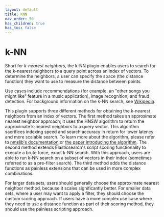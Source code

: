 ```yaml
---
layout: default
title: KNN
nav_order: 50
has_children: true
has_toc: false
---
```


# k-NN

Short for *k-nearest neighbors*, the k-NN plugin enables users to search for the k-nearest neighbors to a query point across an index of vectors. To determine the neighbors, a user can specify the space (the distance function) they want to use to measure the distance between points.

Use cases include recommendations (for example, an "other songs you might like" feature in a music application), image recognition, and fraud detection. For background information on the k-NN search, see [Wikipedia](https://en.wikipedia.org/wiki/Nearest_neighbor_search).

This plugin supports three different methods for obtaining the k-nearest neighbors from an index of vectors. The first method takes an approximate nearest neighbor approach; it uses the HNSW algorithm to return the approximate k-nearest neighbors to a query vector. This algorithm sacrifices indexing speed and search accuracy in return for lower latency and more scalable search. To learn more about the algorithm, please refer to [nmslib's documentation](https://github.com/nmslib/nmslib/) or [the paper introducing the algorithm](https://arxiv.org/abs/1603.09320). The second method extends Elasticsearch's script scoring functionality to execute a brute force, exact k-NN search. With this approach, users are able to run k-NN search on a subset of vectors in their index (sometimes referred to as a pre-filter search). The third method adds the distance functions as painless extensions that can be used in more complex combinations. 

For larger data sets, users should generally choose the approximate nearest neighbor method, because it scales significantly better. For smaller data sets, where a user may want to apply a filter, they should choose the custom scoring approach. If users have a more complex use case where they need to use a distance function as part of their scoring method, they should use the painless scripting approach. 
